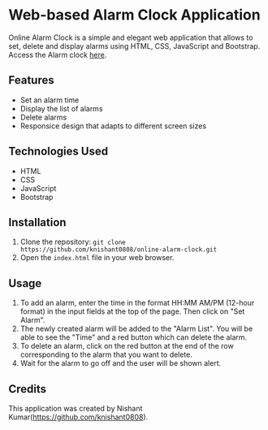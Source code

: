 # Web-based Alarm Clock Application

Online Alarm Clock is a simple and elegant web application that allows to set, delete and display alarms using HTML, CSS, JavaScript and Bootstrap.
Access the Alarm clock [here](https://knishant0808.github.io/online-alarm-clock.github.io/).

## Features

- Set an alarm time
- Display the list of alarms
- Delete alarms
- Responsice design that adapts to different screen sizes

## Technologies Used

- HTML
- CSS
- JavaScript
- Bootstrap

## Installation

1. Clone the repository: `git clone https://github.com/knishant0808/online-alarm-clock.git`
2. Open the `index.html` file in your web browser.

## Usage

1. To add an alarm, enter the time in the format HH:MM AM/PM (12-hour format) in the input fields at the top of the page. Then click on "Set Alarm".
2. The newly created alarm will be added to the "Alarm List". You will be able to see the "Time" and a red button which can delete the alarm.
3. To delete an alarm, click on the red button at the end of the row corresponding to the alarm that you want to delete. 
4. Wait for the alarm to go off and the user will be shown alert.

## Credits

This application was created by Nishant Kumar(https://github.com/knishant0808).
